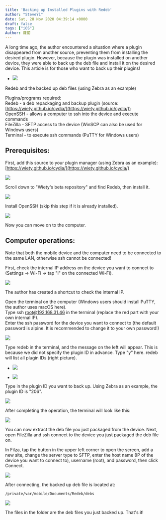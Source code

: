 ```yaml
---
title: 'Backing up Installed Plugins with Redeb'
author: "SteveYi"
date: Sat, 28 Nov 2020 04:39:14 +0000
draft: false
tags: ["iOS"]
Author: 蘿蔔
---
```


A long time ago, the author encountered a situation where a plugin disappeared from another source, preventing them from installing the desired plugin. However, because the plugin was installed on another device, they were able to back up the deb file and install it on the desired device. This article is for those who want to back up their plugins!

*   ![](https://static-a1.steveyi.net/media/blog/2020112105432588.png)
    

Redeb and the backed up deb files (using Zebra as an example)

Plugins/programs required:  
Redeb - a deb repackaging and backup plugin (source: [https://wiety.github.io/cydia/](https://wiety.github.io/cydia/))  
OpenSSH - allows a computer to ssh into the device and execute commands  
FileZilla - SFTP access to the device (WinSCP can also be used for Windows users)  
Terminal - to execute ssh commands (PuTTY for Windows users)

Prerequisites:
-----

First, add this source to your plugin manager (using Zebra as an example): [https://wiety.github.io/cydia/](https://wiety.github.io/cydia/)

![](https://static-a1.steveyi.net/media/blog/2020112106035462.png)

Scroll down to "Wiety's beta repository" and find Redeb, then install it.

![](https://static-a1.steveyi.net/media/blog/2020112106052890.png)

Install OpenSSH (skip this step if it is already installed).

![](https://static-a1.steveyi.net/media/blog/2020112106070556.png)

Now you can move on to the computer.

Computer operations:
-------

Note that both the mobile device and the computer need to be connected to the same LAN, otherwise ssh cannot be connected!

First, check the internal IP address on the device you want to connect to (Settings -> Wi-Fi -> tap "i" on the connected Wi-Fi).

![](https://static-a1.steveyi.net/media/blog/2020112802475870.jpeg)

The author has created a shortcut to check the internal IP.

Open the terminal on the computer (Windows users should install PuTTY, the author uses macOS here).  
Type ssh root@192.168.31.46 in the terminal (replace the red part with your own internal IP).  
Enter the ssh password for the device you want to connect to (the default password is alpine. It is recommended to change it to your own password!)

![](https://static-a1.steveyi.net/media/blog/2020112802562966.png)

Type redeb in the terminal, and the message on the left will appear. This is because we did not specify the plugin ID in advance. Type "y" here. redeb will list all plugin IDs (right picture).

*   ![](https://static-a1.steveyi.net/media/blog/2020112803005671.png)
    
*   ![](https://static-a1.steveyi.net/media/blog/2020112803010555.png)
    

Type in the plugin ID you want to back up. Using Zebra as an example, the plugin ID is "206".

![](https://static-a1.steveyi.net/media/blog/2020112803044464.png)

After completing the operation, the terminal will look like this:

![](https://static-a1.steveyi.net/media/blog/2020112803075785.png)

You can now extract the deb file you just packaged from the device. Next, open FileZilla and ssh connect to the device you just packaged the deb file on.

In Filza, tap the button in the upper left corner to open the screen, add a new site, change the server type to SFTP, enter the host name (IP of the device you want to connect to), username (root), and password, then click Connect.

![](https://static-a1.steveyi.net/media/blog/2020112803123820.png)

After connecting, the backed up deb file is located at:

```
/private/var/mobile/Documents/Redeb/debs
```

![](https://static-a1.steveyi.net/media/blog/2020112803211495.png)

The files in the folder are the deb files you just backed up. That's it!
